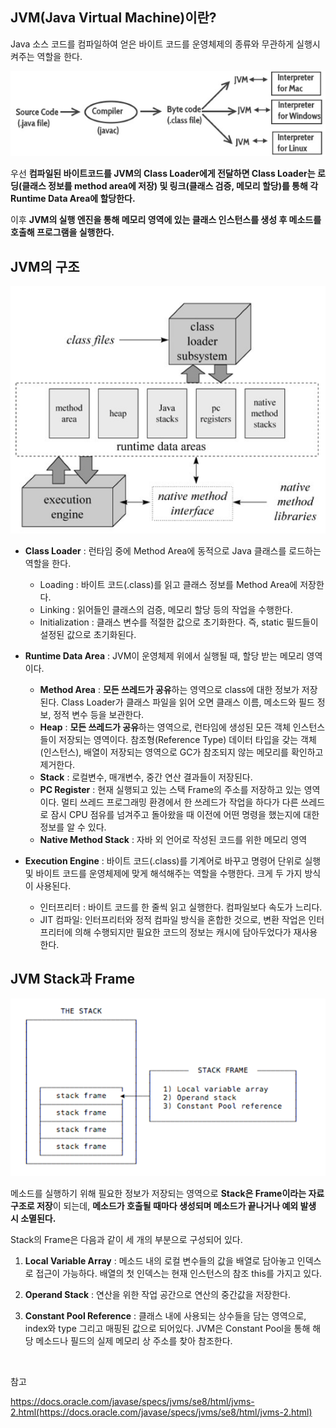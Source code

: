 ## JVM(Java Virtual Machine)이란?

Java 소스 코드를 컴파일하여 얻은 바이트 코드를 운영체제의 종류와 무관하게 실행시켜주는 역할을 한다.

![img](https://github.com/dilmah0203/TIL/blob/main/Image/JVM2.png)

우선 **컴파일된 바이트코드를 JVM의 Class Loader에게 전달하면 Class Loader는 로딩(클래스 정보를 method area에 저장) 및 링크(클래스 검증, 메모리 할당)를 통해 각 Runtime Data Area에 할당한다.**

이후 **JVM의 실행 엔진을 통해 메모리 영역에 있는 클래스 인스턴스를 생성 후 메소드를 호출해 프로그램을 실행한다.**

## JVM의 구조

![img2](https://github.com/dilmah0203/TIL/blob/main/Image/JVM.png)

- **Class Loader** : 런타임 중에 Method Area에 동적으로 Java 클래스를 로드하는 역할을 한다. 
  - Loading : 바이트 코드(.class)를 읽고 클래스 정보를 Method Area에 저장한다.
  - Linking : 읽어들인 클래스의 검증, 메모리 할당 등의 작업을 수행한다.
  - Initialization : 클래스 변수를 적절한 값으로 초기화한다. 즉, static 필드들이 설정된 값으로 초기화된다.

- **Runtime Data Area** : JVM이 운영체제 위에서 실행될 때, 할당 받는 메모리 영역이다.
  - **Method Area** : **모든 쓰레드가 공유**하는 영역으로 class에 대한 정보가 저장된다. Class Loader가 클래스 파일을 읽어 오면 클래스 이름, 메소드와 필드 정보, 정적 변수 등을 보관한다.
   - **Heap** : **모든 쓰레드가 공유**하는 영역으로, 런타임에 생성된 모든 객체 인스턴스들이 저장되는 영역이다. 참조형(Reference Type) 데이터 타입을 갖는 객체(인스턴스), 배열이 저장되는 영역으로 GC가 참조되지 않는 메모리를 확인하고 제거한다.
   - **Stack** : 로컬변수, 매개변수, 중간 연산 결과들이 저장된다.
   - **PC Register** : 현재 실행되고 있는 스택 Frame의 주소를 저장하고 있는 영역이다. 멀티 쓰레드 프로그래밍 환경에서 한 쓰레드가 작업을 하다가 다른 쓰레드로 잠시 CPU 점유를 넘겨주고 돌아왔을 때 이전에 어떤 명령을 했는지에 대한 정보를 알 수 있다.
   - **Native Method Stack** : 자바 외 언어로 작성된 코드를 위한 메모리 영역
  
- **Execution Engine** : 바이트 코드(.class)를 기계어로 바꾸고 명령어 단위로 실행 및 바이트 코드를 운영체제에 맞게 해석해주는 역할을 수행한다. 크게 두 가지 방식이 사용된다.
  - 인터프리터 : 바이트 코드를 한 줄씩 읽고 실행한다. 컴파일보다 속도가 느리다.
  - JIT 컴파일: 인터프리터와 정적 컴파일 방식을 혼합한 것으로, 변환 작업은 인터프리터에 의해 수행되지만 필요한 코드의 정보는 캐시에 담아두었다가 재사용한다.

## JVM Stack과 Frame

![img5](https://github.com/dilmah0203/TIL/blob/main/Image/Stack%20Frame.png)

메소드를 실행하기 위해 필요한 정보가 저장되는 영역으로 **Stack은 Frame이라는 자료구조로 저장**이 되는데, **메소드가 호출될 때마다 생성되며 메소드가 끝나거나 예외 발생 시 소멸된다.**

Stack의 Frame은 다음과 같이 세 개의 부분으로 구성되어 있다.

1. **Local Variable Array** : 메소드 내의 로컬 변수들의 값을 배열로 담아놓고 인덱스로 접근이 가능하다. 배열의 첫 인덱스는 현재 인스턴스의 참조 this를 가지고 있다.
 
2. **Operand Stack** : 연산을 위한 작업 공간으로 연산의 중간값을 저장한다.

3. **Constant Pool Reference** : 클래스 내에 사용되는 상수들을 담는 영역으로, index와 type 그리고 매핑된 값으로 되어있다. JVM은 Constant Pool을 통해 해당 메소드나 필드의 실제 메모리 상 주소를 찾아 참조한다.

<br>

참고

https://docs.oracle.com/javase/specs/jvms/se8/html/jvms-2.html(https://docs.oracle.com/javase/specs/jvms/se8/html/jvms-2.html)



